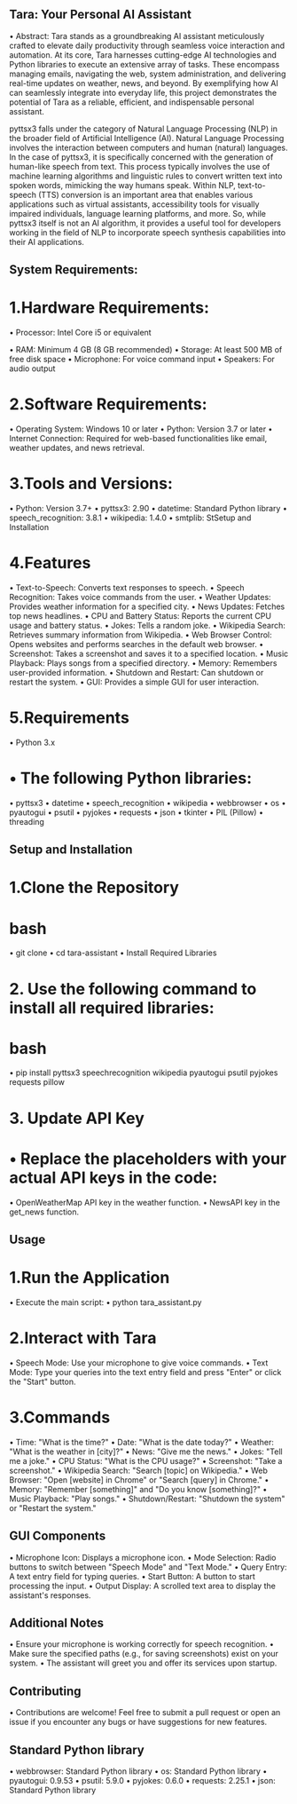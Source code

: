 ## Tara: Your Personal AI Assistant
• Abstract: 
      Tara stands as a groundbreaking AI assistant meticulously crafted to elevate  daily productivity through seamless voice interaction and automation. At its core,  Tara harnesses cutting-edge AI technologies and Python libraries to execute an extensive array of tasks. These encompass managing emails, navigating the web, system administration, and delivering real-time updates on weather, news, and beyond. By exemplifying how AI can seamlessly integrate into everyday life, this project demonstrates the potential of Tara as a reliable, efficient, and indispensable personal assistant.

pyttsx3 falls under the category of Natural Language Processing (NLP) in the broader field of Artificial Intelligence (AI).
Natural Language Processing involves the interaction between computers and human (natural) languages. In the case of pyttsx3, it is specifically concerned with the generation of human-like speech from text. This process typically involves the use of machine learning algorithms and linguistic rules to convert written text into spoken words, mimicking the way humans speak.
Within NLP, text-to-speech (TTS) conversion is an important area that enables various applications such as virtual assistants, accessibility tools for visually impaired individuals, language learning platforms, and more.
So, while pyttsx3 itself is not an AI algorithm, it provides a useful tool for developers working in the field of NLP to incorporate speech synthesis capabilities into their AI applications.

## System Requirements:
  # 1.Hardware Requirements:
  
  •	Processor: Intel Core i5 or equivalent
  
  •	RAM: Minimum 4 GB (8 GB recommended)
  •	Storage: At least 500 MB of free disk space
  •	Microphone: For voice command input
  •	Speakers: For audio output
  
  # 2.Software Requirements:
  •	Operating System: Windows 10 or later
  •	Python: Version 3.7 or later
  •	Internet Connection: Required for web-based functionalities like email, weather updates, and news retrieval.
  
  # 3.Tools and Versions:
  •	Python: Version 3.7+
  •	pyttsx3: 2.90
  •	datetime: Standard Python library
  •	speech_recognition: 3.8.1
  •	wikipedia: 1.4.0
  •	smtplib: StSetup and Installation
  
  # 4.Features
  • Text-to-Speech: Converts text responses to speech.
  • Speech Recognition: Takes voice commands from the user.
  • Weather Updates: Provides weather information for a specified city.
  • News Updates: Fetches top news headlines.
  • CPU and Battery Status: Reports the current CPU usage and battery status.
  • Jokes: Tells a random joke.
  • Wikipedia Search: Retrieves summary information from Wikipedia.
  • Web Browser Control: Opens websites and performs searches in the default web browser.
  • Screenshot: Takes a screenshot and saves it to a specified location.
  • Music Playback: Plays songs from a specified directory.
  • Memory: Remembers user-provided information.
  • Shutdown and Restart: Can shutdown or restart the system.
  • GUI: Provides a simple GUI for user interaction.
  # 5.Requirements
  • Python 3.x
  # • The following Python libraries:
  • pyttsx3
  • datetime
  • speech_recognition
  • wikipedia
  • webbrowser
  • os
  • pyautogui
  • psutil
  • pyjokes
  • requests
  • json
  • tkinter
  • PIL (Pillow)
  • threading

## Setup and Installation
# 1.Clone the Repository

  # bash
  • git clone <repository-url>
  • cd tara-assistant
  • Install Required Libraries

# 2. Use the following command to install all required libraries:
# bash
  • pip install pyttsx3 speechrecognition wikipedia pyautogui psutil pyjokes requests pillow

# 3. Update API Key
# • Replace the placeholders with your actual API keys in the code:
  • OpenWeatherMap API key in the weather function.
  • NewsAPI key in the get_news function.

## Usage
  # 1.Run the Application
  
  • Execute the main script:
 • python tara_assistant.py

# 2.Interact with Tara
  • Speech Mode: Use your microphone to give voice commands.
  • Text Mode: Type your queries into the text entry field and press "Enter" or click the "Start" button.

# 3.Commands
• Time: "What is the time?"
• Date: "What is the date today?"
• Weather: "What is the weather in [city]?"
• News: "Give me the news."
• Jokes: "Tell me a joke."
• CPU Status: "What is the CPU usage?"
• Screenshot: "Take a screenshot."
• Wikipedia Search: "Search [topic] on Wikipedia."
• Web Browser: "Open [website] in Chrome" or "Search [query] in Chrome."
• Memory: "Remember [something]" and "Do you know [something]?"
• Music Playback: "Play songs."
• Shutdown/Restart: "Shutdown the system" or "Restart the system."

## GUI Components
• Microphone Icon: Displays a microphone icon.
• Mode Selection: Radio buttons to switch between "Speech Mode" and "Text Mode."
• Query Entry: A text entry field for typing queries.
• Start Button: A button to start processing the input.
• Output Display: A scrolled text area to display the assistant's responses.

## Additional Notes
• Ensure your microphone is working correctly for speech recognition.
• Make sure the specified paths (e.g., for saving screenshots) exist on your system.
• The assistant will greet you and offer its services upon startup.

## Contributing
• Contributions are welcome! Feel free to submit a pull request or open an issue if you encounter any bugs or have suggestions for new features.

## Standard Python library
•	webbrowser: Standard Python library
•	os: Standard Python library
•	pyautogui: 0.9.53
•	psutil: 5.9.0
•	pyjokes: 0.6.0
•	requests: 2.25.1
•	json: Standard Python library


